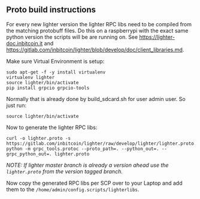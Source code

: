 ## Proto build instructions

For every new lighter version the lighter RPC libs need to be compiled from
the matching protobuff files.
Do this on a raspberrypi with the exact same python version the scripts will
be are running on.
See https://lighter-doc.inbitcoin.it and
https://gitlab.com/inbitcoin/lighter/blob/develop/doc/client_libraries.md.

Make sure Virtual Environment is setup:
```
sudo apt-get -f -y install virtualenv
virtualenv lighter
source lighter/bin/activate
pip install grpcio grpcio-tools
```

Normally that is already done by build_sdcard.sh for user admin user. So just run:
```
source lighter/bin/activate
````

Now to generate the lighter RPC libs:
```
curl -o lighter.proto -s https://gitlab.com/inbitcoin/lighter/raw/develop/lighter/lighter.proto
python -m grpc_tools.protoc --proto_path=. --python_out=. --grpc_python_out=. lighter.proto
````

*NOTE: If lighter master branch is already a version ahead use the
`lighter.proto` from the version tagged branch.*

Now copy the generated RPC libs per SCP over to your Laptop and add them to
the `/home/admin/config.scripts/lighterlibs`.
